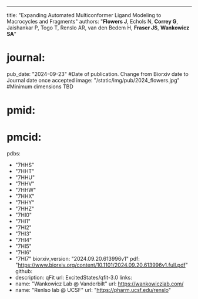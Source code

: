 ---
title: "Expanding Automated Multiconformer Ligand Modeling to Macrocycles and Fragments"
authors: "**Flowers J**, Echols N, **Correy G**, Jaishankar P, Togo T, Renslo AR, van den Bedem H, **Fraser JS**, **Wankowicz SA**"
# journal: 
pub_date: "2024-09-23" #Date of publication. Change from Biorxiv date to Journal date once accepted
image: "/static/img/pub/2024_flowers.jpg" #Minimum dimensions TBD
# pmid: 
# pmcid:
pdbs:
  - "7HHS"
  - "7HHT"
  - "7HHU"
  - "7HHV"
  - "7HHW"
  - "7HHX"
  - "7HHY"
  - "7HHZ"
  - "7HI0"
  - "7HI1"
  - "7HI2"
  - "7HI3"
  - "7HI4"
  - "7HI5"
  - "7HI6"
  - "7HI7" 
biorxiv_version: "2024.09.20.613996v1"
pdf: "https://www.biorxiv.org/content/10.1101/2024.09.20.613996v1.full.pdf"
github:
- description: qFit
  url: ExcitedStates/qfit-3.0
links:
- name: "Wankowicz Lab @ Vanderbilt"
  url: https://wankowiczlab.com/
- name: "Renlso lab @ UCSF"
  url: "https://pharm.ucsf.edu/renslo"
